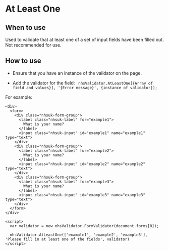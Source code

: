 # At Least One

## When to use

Used to validate that at least one of a set of input fields have been filled out. Not recommended for use.

## How to use

- Ensure that you have an instance of the validator on the page. 

- Add the validator for the field: 
  ` nhsValidator.AtLeastOne[{Array of field and values}], '{Error message}', {instance of validator});`

For example:
```
<div>
  <form>
    <div class="nhsuk-form-group">
      <label class="nhsuk-label" for="example1">
        What is your name?
      </label>
      <input class="nhsuk-input" id="example1" name="example1" type="text">
    </div>
    <div class="nhsuk-form-group">
      <label class="nhsuk-label" for="example2">
        What is your name?
      </label>
      <input class="nhsuk-input" id="example2" name="example2" type="text">
    </div>
    <div class="nhsuk-form-group">
      <label class="nhsuk-label" for="example3">
        What is your name?
      </label>
      <input class="nhsuk-input" id="example3" name="example3" type="text">
    </div>
  </form>
</div>

<script>
  var validator = new nhsValidator.FormValidator(document.forms[0]);

  nhsValidator.AtLeastOne(['example1', 'example2', 'example3'], 'Please fill in at least one of the fields', validator)
</script>
```
